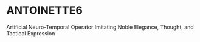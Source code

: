 # ANTOINETTE6
Artificial Neuro-Temporal Operator Imitating Noble Elegance, Thought, and Tactical Expression
